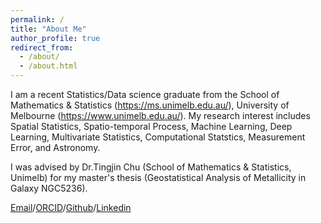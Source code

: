 ```yaml
---
permalink: /
title: "About Me"
author_profile: true
redirect_from: 
  - /about/
  - /about.html
---
```


I am a recent Statistics/Data science graduate from the School of Mathematics & Statistics (https://ms.unimelb.edu.au/), University of Melbourne (https://www.unimelb.edu.au/). My research interest includes Spatial Statistics, Spatio-temporal Process, Machine Learning, Deep Learning, Multivariate Statistics,  Computational Statstics, Measurement Error, and Astronomy. 

I was advised by Dr.Tingjin Chu (School of Mathematics & Statistics, Unimelb) for my master's thesis (Geostatistical Analysis of Metallicity in Galaxy NGC5236).

[Email](qihanzou@gmail.com)/[ORCID](https://orcid.org/0009-0004-7629-4137)/[Github](https://github.com/qihanzou)/[Linkedin](https://www.linkedin.com/in/qihanzou)

